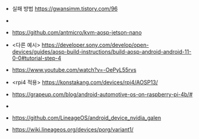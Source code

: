 
###
- 실패 방법 https://gwansimm.tistory.com/96
- 
- https://github.com/antmicro/kvm-aosp-jetson-nano
- <다른 예시> https://developer.sony.com/develop/open-devices/guides/aosp-build-instructions/build-aosp-android-android-11-0-0#tutorial-step-4
- https://www.youtube.com/watch?v=-OePyL55rvs
- <rpi4 적용> https://konstakang.com/devices/rpi4/AOSP13/
- https://grapeup.com/blog/android-automotive-os-on-raspberry-pi-4b/#
- 

- https://github.com/LineageOS/android_device_nvidia_galen


- https://wiki.lineageos.org/devices/porg/variant1/

